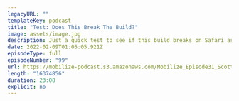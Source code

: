 ```yaml
---
legacyURL: ""
templateKey: podcast
title: "Test: Does This Break The Build?"
image: assets/image.jpg
description: Just a quick test to see if this build breaks on Safari as well.
date: 2022-02-09T01:05:05.921Z
episodeType: full
episodeNumber: "99"
url: https://mobilize-podcast.s3.amazonaws.com/Mobilize_Episode31_ScottHechinger.mp3
length: "16374856"
duration: 23:08
explicit: no
---
```

